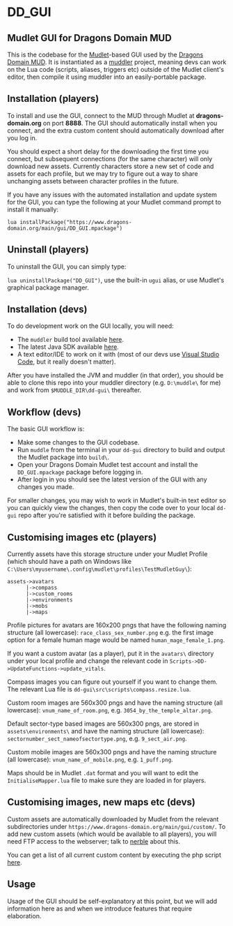 # DD_GUI

## Mudlet GUI for Dragons Domain MUD

This is the codebase for the [Mudlet](https://www.mudlet.org/)-based GUI used by the [Dragons Domain MUD](https://www.dragons-domain.org/). It is instantiated as a [muddler](https://github.com/demonnic/muddler) project, meaning devs can work on the Lua code (scripts, aliases, triggers etc) outside of the Mudlet client's editor, then compile it using muddler into an easily-portable package.


## Installation (players)


To install and use the GUI, connect to the MUD through Mudlet at **dragons-domain.org** on port **8888**. The GUI should automatically install when you connect, and the extra custom content should automatically download after you log in. 

You should expect a short delay for the downloading the first time you connect, but subsequent connections (for the same character) will only download new assets. Currently characters store a new set of code and assets for each profile, but we may try to figure out a way to share unchanging assets between character profiles in the future.

If you have any issues with the automated installation and update system for the GUI, you can type the following at your Mudlet command prompt to install it manually:

`lua installPackage("https://www.dragons-domain.org/main/gui/DD_GUI.mpackage")`


## Uninstall (players)

To uninstall the GUI, you can simply type:

`lua uninstallPackage("DD_GUI")`, use the built-in `ugui` alias, or use Mudlet's graphical package manager.


## Installation (devs)

To do development work on the GUI locally, you will need:

- The `muddler` build tool available [here](https://github.com/demonnic/muddler).
- The latest Java SDK available [here](https://www.oracle.com/java/technologies/downloads/).
- A text editor/IDE to work on it with (most of our devs use [Visual Studio Code](https://code.visualstudio.com/download), but it really doesn't matter).

After you have installed the JVM and muddler (in that order), you should be able to clone this repo into your muddler directory (e.g. `D:\muddle\` for me) and work from `$MUDDLE_DIR\dd-gui\` thereafter.  


## Workflow (devs)

The basic GUI workflow is:

- Make some changes to the GUI codebase.
- Run `muddle` from the terminal in your `dd-gui` directory to build and output the Mudlet package into `build\`.
- Open your Dragons Domain Mudlet test account and install the `DD_GUI.mpackage` package before logging in.
- After login in you should see the latest version of the GUI with any changes you made.

For smaller changes, you may wish to work in Mudlet's built-in text editor so you can quickly view the changes, then copy the code over to your local `dd-gui` repo after you're satisfied with it before building the package.


## Customising images etc (players)

Currently assets have this storage structure under your Mudlet Profile (which should have a path on Windows like `C:\Users\myusername\.config\mudlet\profiles\TestMudletGuy\`):

```
assets->avatars
      |->compass
      |->custom_rooms
      |->environments
      |->mobs
      |->maps
```

Profile pictures for avatars are 160x200 pngs that have the following naming structure (all lowercase):
`race_class_sex_number.png` e.g. the first image option for a female human mage would be named `human_mage_female_1.png`.

If you want a custom avatar (as a player), put it in the `avatars\` directory under your local profile and change the relevant code in `Scripts->DD->UpdateFunctions->update_vitals`.

Compass images you can figure out yourself if you want to change them.  The relevant Lua file is `dd-gui\src\scripts\compass.resize.lua`.

Custom room images are 560x300 pngs and have the naming structure (all lowercase):
`vnum_name_of_room.png`, e.g. `3054_by_the_temple_altar.png`.

Default sector-type based images are 560x300 pngs, are stored in `assets\environments\` and have the naming structure (all lowercase):
`sectornumber_sect_nameofsectortype.png`, e.g. `9_sect_air.png`.

Custom mobile images are 560x300 pngs and have the naming structure (all lowercase):
`vnum_name_of_mobile.png`, e.g. `1_puff.png`.

Maps should be in Mudlet `.dat` format and you will want to edit the `InitialiseMapper.lua` file to make sure they are loaded in for players.


## Customising images, new maps etc (devs)

Custom assets are automatically downloaded by Mudlet from the relevant subdirectories under `https://www.dragons-domain.org/main/gui/custom/`. To add new custom assets (which would be available to all players), you will need FTP access to the webserver; talk to [nerble](https://github.com/nerble) about this.  

You can get a list of all current custom content by executing the php script [here](https://www.dragons-domain.org/main/gui/custom/files.php).


## Usage

Usage of the GUI should be self-explanatory at this point, but we will add information here as and when we introduce features that require elaboration.

